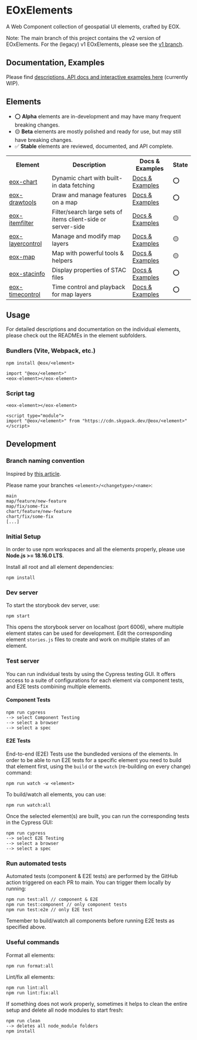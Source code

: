 # EOxElements

A Web Component collection of geospatial UI elements, crafted by EOX.

Note: The main branch of this project contains the v2 version of EOxElements. For the (legacy) v1 EOxElements, please see the [v1 branch](https://github.com/EOX-A/elements/tree/v1).

## Documentation, Examples

Please find [descriptions, API docs and interactive examples here](https://eox-a.github.io/EOxElements) (currently WIP).

## Elements

- ⭕️ **Alpha** elements are in-development and may have many frequent breaking
  changes.
- 🟡 **Beta** elements are mostly polished and ready for use, but may still have
  breaking changes.
- ✅ **Stable** elements are reviewed, documented, and API complete.

<table>
  <tr>
    <th>Element</th>
    <th>Description</th>
    <th>Docs & Examples</th>
    <th>State</th>
  </tr>
  <tr>
    <td><a href="./elements/chart/">eox-chart</a></td>
    <td>Dynamic chart with built-in data fetching</td>
    <td><a href="https://eox-a.github.io/EOxElements/index.html?path=/docs/elements-eox-chart--docs">Docs & Examples</a></td>
    <td>⭕️</td>
  </tr>
  <tr>
    <td><a href="./elements/drawtools/">eox-drawtools</a></td>
    <td>Draw and manage features on a map</td>
    <td><a href="https://eox-a.github.io/EOxElements/index.html?path=/docs/elements-eox-drawtools--docs">Docs & Examples</a></td>
    <td>⭕️</td>
  </tr>
  <tr>
    <td><a href="./elements/itemfilter/">eox-itemfilter</a></td>
    <td>Filter/search large sets of items client-side or server-side</td>
    <td><a href="https://eox-a.github.io/EOxElements/index.html?path=/docs/elements-eox-itemfilter--docs">Docs & Examples</a></td>
    <td>🟡</td>
  </tr>
  <tr>
    <td><a href="./elements/layercontrol/">eox-layercontrol</a></td>
    <td>Manage and modify map layers</td>
    <td><a href="https://eox-a.github.io/EOxElements/index.html?path=/docs/elements-eox-layercontrol--docs">Docs & Examples</a></td>
    <td>🟡</td>
  </tr>
  <tr>
    <td><a href="./elements/map/">eox-map</a></td>
    <td>Map with powerful tools & helpers</td>
    <td><a href="https://eox-a.github.io/EOxElements/index.html?path=/docs/elements-eox-map--docs">Docs & Examples</a></td>
    <td>🟡</td>
  </tr>
  <tr>
    <td><a href="./elements/stacinfo/">eox-stacinfo</a></td>
    <td>Display properties of STAC files</td>
    <td><a href="https://eox-a.github.io/EOxElements/index.html?path=/docs/elements-eox-stacinfo--docs">Docs & Examples</a></td>
    <td>⭕️</td>
  </tr>
  <tr>
    <td><a href="./elements/timecontrol/">eox-timecontrol</a></td>
    <td>Time control and playback for map layers</td>
    <td><a href="https://eox-a.github.io/EOxElements/index.html?path=/docs/elements-eox-timecontrol--docs">Docs & Examples</a></td>
    <td>⭕️</td>
  </tr>
</table>

## Usage

For detailed descriptions and documentation on the individual elements, please check out the READMEs in the element subfolders.

### Bundlers (Vite, Webpack, etc.)

```
npm install @eox/<element>
```

```
import "@eox/<element>"
<eox-element></eox-element>
```

### Script tag

```
<eox-element></eox-element>

<script type="module">
import "@eox/<element>" from "https://cdn.skypack.dev/@eox/<element>"
</script>
```

## Development

### Branch naming convention

Inspired by [this article](https://betterprogramming.pub/enabling-monorepo-with-a-simple-single-github-repository-39bc6347abba#391d).

Please name your branches `<element>/<changetype>/<name>`:

```
main
map/feature/new-feature
map/fix/some-fix
chart/feature/new-feature
chart/fix/some-fix
[...]
```

### Initial Setup

In order to use npm workspaces and all the elements properly, please use **Node.js >= 18.16.0 LTS**.

Install all root and all element dependencies:

```
npm install
```

### Dev server

To start the storybook dev server, use:

```
npm start
```

This opens the storybook server on localhost (port 6006), where multiple element states can be used for development. Edit the corresponding element `stories.js` files to create and work on multiple states of an element.

### Test server

You can run individual tests by using the Cypress testing GUI. It offers access to a suite of configurations for each element via component tests, and E2E tests combining multiple elements.

#### Component Tests

```
npm run cypress
--> select Component Testing
--> select a browser
--> select a spec
```

#### E2E Tests

End-to-end (E2E) Tests use the bundleded versions of the elements. In order to be able to run E2E tests for a specific element you need to build that element first, using the `build` or the `watch` (re-building on every change) command:

```
npm run watch -w <element>
```

To build/watch all elements, you can use:

```
npm run watch:all
```

Once the selected element(s) are built, you can run the corresponding tests in the Cypress GUI:

```
npm run cypress
--> select E2E Testing
--> select a browser
--> select a spec
```

### Run automated tests

Automated tests (component & E2E tests) are performed by the GitHub action triggered on each PR to main. You can trigger them locally by running:

```
npm run test:all // component & E2E
npm run test:component // only component tests
npm run test:e2e // only E2E test
```

Temember to build/watch all components before running E2E tests as specified above.

### Useful commands

Format all elements:

```
npm run format:all
```

Lint/fix all elements:

```
npm run lint:all
npm run lint:fix:all
```

If something does not work properly, sometimes it helps to clean the entire setup and delete all node modules to start fresh:

```
npm run clean
--> deletes all node_module folders
npm install
```
